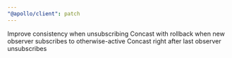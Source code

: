 ```yaml
---
"@apollo/client": patch
---
```


Improve consistency when unsubscribing Concast with rollback when new observer subscribes to otherwise-active Concast right after last observer unsubscribes
